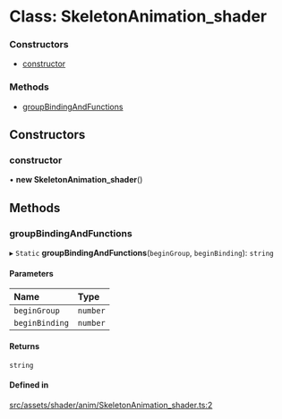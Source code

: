 # Class: SkeletonAnimation\_shader

### Constructors

- [constructor](SkeletonAnimation_shader.md#constructor)

### Methods

- [groupBindingAndFunctions](SkeletonAnimation_shader.md#groupbindingandfunctions)

## Constructors

### constructor

• **new SkeletonAnimation_shader**()

## Methods

### groupBindingAndFunctions

▸ `Static` **groupBindingAndFunctions**(`beginGroup`, `beginBinding`): `string`

#### Parameters

| Name | Type |
| :------ | :------ |
| `beginGroup` | `number` |
| `beginBinding` | `number` |

#### Returns

`string`

#### Defined in

[src/assets/shader/anim/SkeletonAnimation_shader.ts:2](https://github.com/Orillusion/orillusion/blob/main/src/assets/shader/anim/SkeletonAnimation_shader.ts#L2)
